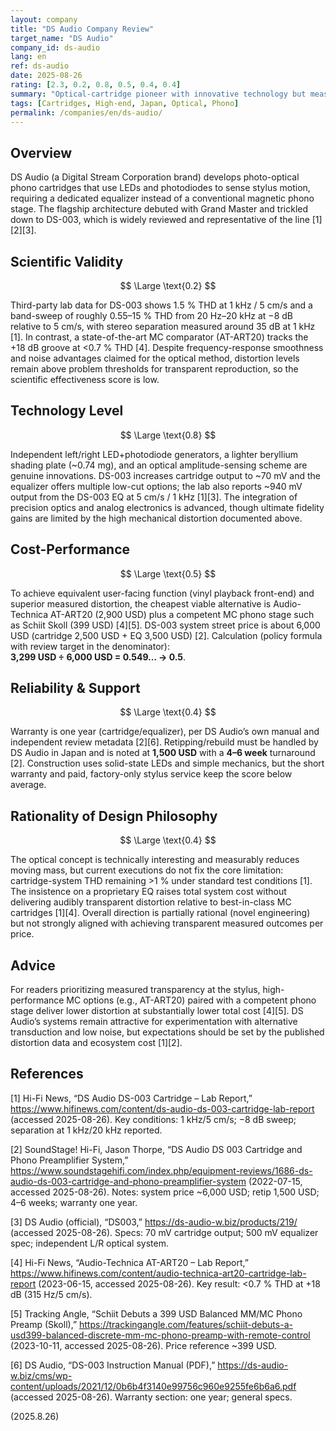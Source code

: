 ```yaml
---
layout: company
title: "DS Audio Company Review"
target_name: "DS Audio"
company_id: ds-audio
lang: en
ref: ds-audio
date: 2025-08-26
rating: [2.3, 0.2, 0.8, 0.5, 0.4, 0.4]
summary: "Optical-cartridge pioneer with innovative technology but measured distortion well above transparent thresholds, proprietary ecosystem costs, and only average support."
tags: [Cartridges, High-end, Japan, Optical, Phono]
permalink: /companies/en/ds-audio/
---
```

## Overview

DS Audio (a Digital Stream Corporation brand) develops photo-optical phono cartridges that use LEDs and photodiodes to sense stylus motion, requiring a dedicated equalizer instead of a conventional magnetic phono stage. The flagship architecture debuted with Grand Master and trickled down to DS-003, which is widely reviewed and representative of the line [1][2][3].

## Scientific Validity

$$ \Large \text{0.2} $$

Third-party lab data for DS-003 shows 1.5 % THD at 1 kHz / 5 cm/s and a band-sweep of roughly 0.55–15 % THD from 20 Hz–20 kHz at −8 dB relative to 5 cm/s, with stereo separation measured around 35 dB at 1 kHz [1]. In contrast, a state-of-the-art MC comparator (AT-ART20) tracks the +18 dB groove at <0.7 % THD [4]. Despite frequency-response smoothness and noise advantages claimed for the optical method, distortion levels remain above problem thresholds for transparent reproduction, so the scientific effectiveness score is low.

## Technology Level

$$ \Large \text{0.8} $$

Independent left/right LED+photodiode generators, a lighter beryllium shading plate (~0.74 mg), and an optical amplitude-sensing scheme are genuine innovations. DS-003 increases cartridge output to ~70 mV and the equalizer offers multiple low-cut options; the lab also reports ~940 mV output from the DS-003 EQ at 5 cm/s / 1 kHz [1][3]. The integration of precision optics and analog electronics is advanced, though ultimate fidelity gains are limited by the high mechanical distortion documented above.

## Cost-Performance

$$ \Large \text{0.5} $$

To achieve equivalent user-facing function (vinyl playback front-end) and superior measured distortion, the cheapest viable alternative is Audio-Technica AT-ART20 (2,900 USD) plus a competent MC phono stage such as Schiit Skoll (399 USD) [4][5]. DS-003 system street price is about 6,000 USD (cartridge 2,500 USD + EQ 3,500 USD) [2]. Calculation (policy formula with review target in the denominator):  
**3,299 USD ÷ 6,000 USD = 0.549… → 0.5**.

## Reliability & Support

$$ \Large \text{0.4} $$

Warranty is one year (cartridge/equalizer), per DS Audio’s own manual and independent review metadata [2][6]. Retipping/rebuild must be handled by DS Audio in Japan and is noted at **1,500 USD** with a **4–6 week** turnaround [2]. Construction uses solid-state LEDs and simple mechanics, but the short warranty and paid, factory-only stylus service keep the score below average.

## Rationality of Design Philosophy

$$ \Large \text{0.4} $$

The optical concept is technically interesting and measurably reduces moving mass, but current executions do not fix the core limitation: cartridge-system THD remaining >1 % under standard test conditions [1]. The insistence on a proprietary EQ raises total system cost without delivering audibly transparent distortion relative to best-in-class MC cartridges [1][4]. Overall direction is partially rational (novel engineering) but not strongly aligned with achieving transparent measured outcomes per price.

## Advice

For readers prioritizing measured transparency at the stylus, high-performance MC options (e.g., AT-ART20) paired with a competent phono stage deliver lower distortion at substantially lower total cost [4][5]. DS Audio’s systems remain attractive for experimentation with alternative transduction and low noise, but expectations should be set by the published distortion data and ecosystem cost [1][2].

## References

[1] Hi-Fi News, “DS Audio DS-003 Cartridge – Lab Report,” https://www.hifinews.com/content/ds-audio-ds-003-cartridge-lab-report (accessed 2025-08-26). Key conditions: 1 kHz/5 cm/s; −8 dB sweep; separation at 1 kHz/20 kHz reported.

[2] SoundStage! Hi-Fi, Jason Thorpe, “DS Audio DS 003 Cartridge and Phono Preamplifier System,” https://www.soundstagehifi.com/index.php/equipment-reviews/1686-ds-audio-ds-003-cartridge-and-phono-preamplifier-system (2022-07-15, accessed 2025-08-26). Notes: system price ~6,000 USD; retip 1,500 USD; 4–6 weeks; warranty one year.

[3] DS Audio (official), “DS003,” https://ds-audio-w.biz/products/219/ (accessed 2025-08-26). Specs: 70 mV cartridge output; 500 mV equalizer spec; independent L/R optical system.

[4] Hi-Fi News, “Audio-Technica AT-ART20 – Lab Report,” https://www.hifinews.com/content/audio-technica-art20-cartridge-lab-report (2023-06-15, accessed 2025-08-26). Key result: <0.7 % THD at +18 dB (315 Hz/5 cm/s).

[5] Tracking Angle, “Schiit Debuts a 399 USD Balanced MM/MC Phono Preamp (Skoll),” https://trackingangle.com/features/schiit-debuts-a-usd399-balanced-discrete-mm-mc-phono-preamp-with-remote-control (2023-10-11, accessed 2025-08-26). Price reference ~399 USD.

[6] DS Audio, “DS-003 Instruction Manual (PDF),” https://ds-audio-w.biz/cms/wp-content/uploads/2021/12/0b6b4f3140e99756c960e9255fe6b6a6.pdf (accessed 2025-08-26). Warranty section: one year; general specs.

(2025.8.26)

